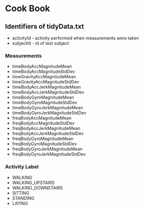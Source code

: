 # Cook Book

## Identifiers of tidyData.txt

*   activityId - activity performed when measurements were taken
*   subjectId - id of test subject

### Measurements
*	timeBodyAccMagnitudeMean
*	timeBodyAccMagnitudeStdDev
*	timeGravityAccMagnitudeMean
*	timeGravityAccMagnitudeStdDev
*	timeBodyAccJerkMagnitudeMean
*	timeBodyAccJerkMagnitudeStdDev
*	timeBodyGyroMagnitudeMean
*	timeBodyGyroMagnitudeStdDev
*	timeBodyGyroJerkMagnitudeMean
*	timeBodyGyroJerkMagnitudeStdDev
*	freqBodyAccMagnitudeMean
*	freqBodyAccMagnitudeStdDev
*	freqBodyAccJerkMagnitudeMean
*	freqBodyAccJerkMagnitudeStdDev
*	freqBodyGyroMagnitudeMean
*	freqBodyGyroMagnitudeStdDev
*	freqBodyGyroJerkMagnitudeMean
*	freqBodyGyroJerkMagnitudeStdDev

### Activity Label

* WALKING
* WALKING_UPSTAIRS
* WALKING_DOWNSTAIRS
* SITTING
* STANDING
* LAYING

